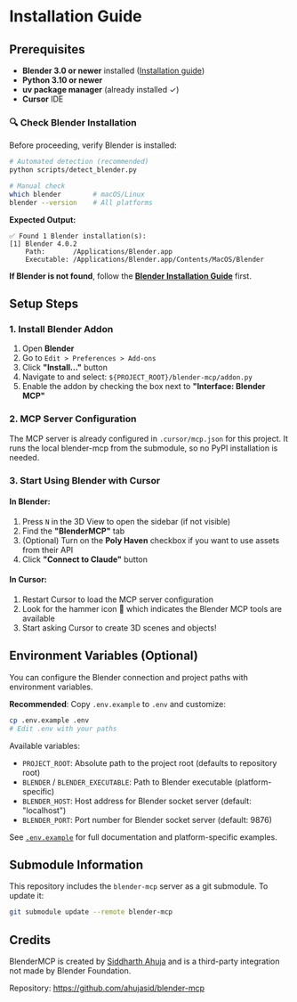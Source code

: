 # Installation Guide

## Prerequisites

- **Blender 3.0 or newer** installed ([Installation guide](./blender-installation.md))
- **Python 3.10 or newer**
- **uv package manager** (already installed ✓)
- **Cursor** IDE

### 🔍 Check Blender Installation

Before proceeding, verify Blender is installed:

```bash
# Automated detection (recommended)
python scripts/detect_blender.py

# Manual check
which blender        # macOS/Linux
blender --version    # All platforms
```

**Expected Output:**
```
✅ Found 1 Blender installation(s):
[1] Blender 4.0.2
    Path:       /Applications/Blender.app
    Executable: /Applications/Blender.app/Contents/MacOS/Blender
```

**If Blender is not found**, follow the **[Blender Installation Guide](./blender-installation.md)** first.

## Setup Steps

### 1. Install Blender Addon

1. Open **Blender**
2. Go to `Edit > Preferences > Add-ons`
3. Click **"Install..."** button
4. Navigate to and select: `${PROJECT_ROOT}/blender-mcp/addon.py`
5. Enable the addon by checking the box next to **"Interface: Blender MCP"**

### 2. MCP Server Configuration

The MCP server is already configured in `.cursor/mcp.json` for this project. It runs the local blender-mcp from the submodule, so no PyPI installation is needed.

### 3. Start Using Blender with Cursor

#### In Blender:
1. Press `N` in the 3D View to open the sidebar (if not visible)
2. Find the **"BlenderMCP"** tab
3. (Optional) Turn on the **Poly Haven** checkbox if you want to use assets from their API
4. Click **"Connect to Claude"** button

#### In Cursor:
1. Restart Cursor to load the MCP server configuration
2. Look for the hammer icon 🔨 which indicates the Blender MCP tools are available
3. Start asking Cursor to create 3D scenes and objects!

## Environment Variables (Optional)

You can configure the Blender connection and project paths with environment variables. 

**Recommended**: Copy `.env.example` to `.env` and customize:
```bash
cp .env.example .env
# Edit .env with your paths
```

Available variables:
- `PROJECT_ROOT`: Absolute path to the project root (defaults to repository root)
- `BLENDER` / `BLENDER_EXECUTABLE`: Path to Blender executable (platform-specific)
- `BLENDER_HOST`: Host address for Blender socket server (default: "localhost")
- `BLENDER_PORT`: Port number for Blender socket server (default: 9876)

See [`.env.example`](../../.env.example) for full documentation and platform-specific examples.

## Submodule Information

This repository includes the `blender-mcp` server as a git submodule. To update it:

```bash
git submodule update --remote blender-mcp
```

## Credits

BlenderMCP is created by [Siddharth Ahuja](https://x.com/sidahuj) and is a third-party integration not made by Blender Foundation.

Repository: https://github.com/ahujasid/blender-mcp
